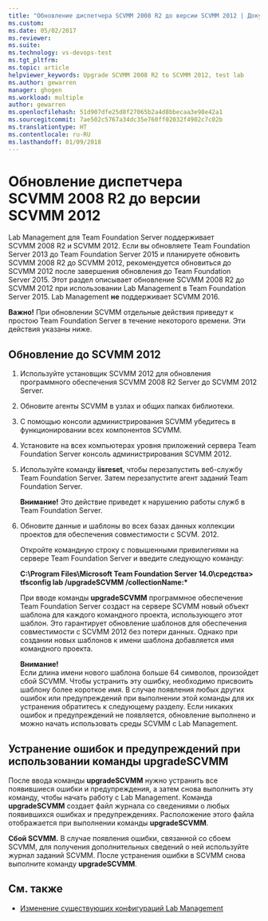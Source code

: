 ```yaml
---
title: "Обновление диспетчера SCVMM 2008 R2 до версии SCVMM 2012 | Документы Майкрософт"
ms.custom: 
ms.date: 05/02/2017
ms.reviewer: 
ms.suite: 
ms.technology: vs-devops-test
ms.tgt_pltfrm: 
ms.topic: article
helpviewer_keywords: Upgrade SCVMM 2008 R2 to SCVMM 2012, test lab
ms.author: gewarren
manager: ghogen
ms.workload: multiple
author: gewarren
ms.openlocfilehash: 51d907dfe25d8f27065b2a4d8bbecaa3e98e42a1
ms.sourcegitcommit: 7ae502c5767a34dc35e760ff02032f4902c7c02b
ms.translationtype: HT
ms.contentlocale: ru-RU
ms.lasthandoff: 01/09/2018
---
```

# <a name="upgrade-scvmm-2008-r2-to-scvmm-2012"></a>Обновление диспетчера SCVMM 2008 R2 до версии SCVMM 2012

Lab Management для Team Foundation Server поддерживает SCVMM 2008 R2 и SCVMM 2012. Если вы обновляете Team Foundation Server 2013 до Team Foundation Server 2015 и планируете обновить SCVMM 2008 R2 до SCVMM 2012, рекомендуется обновиться до SCVMM 2012 после завершения обновления до Team Foundation Server 2015. Этот раздел описывает обновление SCVMM 2008 R2 до SCVMM 2012 при использовании Lab Management в Team Foundation Server 2015.
Lab Management **не** поддерживает SCVMM 2016. 

**Важно!** При обновлении SCVMM отдельные действия приведут к простою Team Foundation Server в течение некоторого времени. Эти действия указаны ниже.

## <a name="upgrading-to-scvmm-2012"></a>Обновление до SCVMM 2012

1. Используйте установщик SCVMM 2012 для обновления программного обеспечения SCVMM 2008 R2 Server до SCVMM 2012 Server.

1. Обновите агенты SCVMM в узлах и общих папках библиотеки.

1. С помощью консоли администрирования SCVMM убедитесь в функционировании всех компонентов SCVMM.

1. Установите на всех компьютерах уровня приложений сервера Team Foundation Server консоль администрирования SCVMM 2012.

1. Используйте команду **iisreset**, чтобы перезапустить веб-службу Team Foundation Server. Затем перезапустите агент заданий Team Foundation Server.

   **Внимание!** Это действие приведет к нарушению работы служб в Team Foundation Server.

1. Обновите данные и шаблоны во всех базах данных коллекции проектов для обеспечения совместимости с SCVM. 
   2012.

   Откройте командную строку с повышенными привилегиями на сервере Team Foundation Server и введите следующую команду:

   **C:\\Program Files\\Microsoft Team Foundation Server 14.0\\средства\> tfsconfig lab /upgradeSCVMM /collectionName:\***

   При вводе команды **upgradeSCVMM** программное обеспечение Team Foundation Server создаст на сервере SCVMM новый объект шаблона для каждого командного проекта, использующего этот шаблон. Это гарантирует обновление шаблонов для обеспечения совместимости с SCVMM 2012 без потери данных. Однако при создании новых шаблонов к имени шаблона добавляется имя командного проекта.

   **Внимание!**  
   Если длина имени нового шаблона больше 64 символов, произойдет сбой SCVMM. Чтобы устранить эту ошибку, необходимо присвоить шаблону более короткое имя. В случае появления любых других ошибок или предупреждений при выполнении этой команды для их устранения обратитесь к следующему разделу. Если никаких ошибок и предупреждений не появляется, обновление выполнено и можно начать использовать среды SCVMM с Lab Management.

## <a name="resolving-errors-and-warnings-when-using-the-upgradescvmm-command"></a>Устранение ошибок и предупреждений при использовании команды upgradeSCVMM

После ввода команды **upgradeSCVMM** нужно устранить все появившиеся ошибки и предупреждения, а затем снова выполнить эту команду, чтобы начать работу с Lab Management. Команда **upgradeSCVMM** создает файл журнала со сведениями о любых появившихся ошибках и предупреждениях. Расположение этого файла отображается при выполнении команды **upgradeSCVMM**.

**Сбой SCVMM.** В случае появления ошибки, связанной со сбоем SCVMM, для получения дополнительных сведений о ней используйте журнал заданий SCVMM. После устранения ошибки в SCVMM снова выполните команду **upgradeSCVMM**.

## <a name="see-also"></a>См. также

* [Изменение существующих конфигураций Lab Management](https://msdn.microsoft.com/library/ee704508%28v=vs.140%29.aspx)
